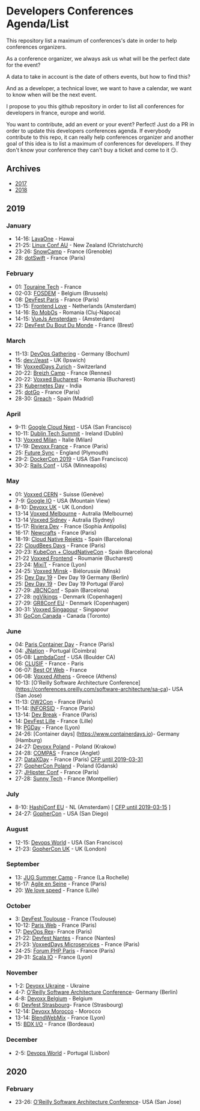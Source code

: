 # Developers Conferences Agenda/List

This repository list a maximum of conferences's date in order to help conferences organizers.

As a conference organizer, we always ask us what will be the perfect date for the event?

A data to take in account is the date of others events, but how to find this?

And as a developer, a technical lover, we want to have a calendar, we want to know when will be the next event.

I propose to you this github repository in order to list all conferences for developers in france, europe and world.

You want to contribute, add an event or your event? Perfect! Just do a PR in order to update this developers conferences agenda.
If everybody contribute to this repo, it can really help conferences organizer and another goal of this idea is to list a maximum of conferences for developers.
If they don't know your conference they can't buy a ticket and come to it 😏.

## Archives

* [2017](archives/2017.md)
* [2018](archives/2018.md)

## 2019

### January

* 14-16: [LavaOne](bit.do/lavaone) - Hawai
* 21-25: [Linux Conf AU](http://linux.conf.au) - New Zealand (Christchurch)
* 23-26: [SnowCamp](http://snowcamp.io/fr/) - France (Grenoble)
* 28: [dotSwift](https://2019.dotswift.io/) - France (Paris)

### February

* 01: [Touraine Tech](https://touraine.tech/) - France
* 02-03: [FOSDEM](https://fosdem.org/2019/) - Belgium (Brussels)
* 08: [DevFest Paris](https://www.billetweb.fr/devfest-paris) - France (Paris)
* 13-15: [Frontend Love](http://frontenddeveloperlove.com) - Netherlands (Amsterdam)
* 14-16: [Ro MobOs](http://romobos.com/) - Romania (Cluj-Napoca)
* 14-15: [VueJs Amsterdam](vuejs.amsterdam) - (Amsterdam)
* 22: [DevFest Du Bout Du Monde](https://devfest.duboutdumonde.bzh/) - France (Brest)

### March

* 11-13: [DevOps Gathering](http://devops-gathering.io) - Germany (Bochum)
* 15: [dev://east](https://deveast.uk/) - UK (Ipswich)
* 19: [VoxxedDays Zurich](https://voxxeddays.com/) - Switzerland
* 20-22: [Breizh Camp](http://www.breizhcamp.org/) - France (Rennes)
* 20-22: [Voxxed Bucharest](https://romania.voxxeddays.com/bucharest/2019-03-20/) - Romania (Bucharest)
* 23: [Kubernetes Day](https://events.linuxfoundation.org/events/kubernetes-day-india-2019/?utm_source=cncf&utm_medium=email&utm_campaign=cloudnativemonthly&utm_content=january19) - India
* 25: [dotGo](https://www.dotgo.eu/) - France (Paris)
* 28-30: [Greach](http://greachconf.com) - Spain (Madrid)

### April

* 9-11: [Google Cloud Next](https://cloud.withgoogle.com/next/sf/) - USA (San Francisco)
* 10-11: [Dublin Tech Summit](https://t.co/vzYtTZmZ6Y) - Ireland (Dublin)
* 13: [Voxxed Milan](https://voxxeddays.com/milan/) - Italie (Milan)
* 17-19: [Devoxx France](https://www.devoxx.fr/) - France (Paris)
* 25: [Future Sync](http://futuresync.co.uk) - England (Plymouth)
* 29-2: [DockerCon 2019](https://dockercon19.smarteventscloud.com/portal/newreg.ww) - USA (San Francisco)
* 30-2: [Rails Conf](https://railsconf.com/) - USA (Minneapolis)

### May

* 01: [Voxxed CERN](https://voxxeddays.com/cern/) - Suisse (Genève) 
* 7-9: [Google IO](https://events.google.com/io/) - USA (Mountain View)
* 8-10: [Devoxx UK](https://www.devoxx.co.uk/) - UK (London)
* 13-14 [Voxxed Melbourne](https://australia.voxxeddays.com) - Autralia (Melbourne)
* 13-14 [Voxxed Sidney](https://australia.voxxeddays.com) - Autralia (Sydney)
* 15-17: [Riviera Dev](http://rivieradev.fr) - France (Sophia Antipolis)
* 16-17: [Newcrafts](https://ncrafts.io) - France (Paris)
* 18-19: [Cloud Native Rejekts](https://cloud-native.rejekts.io/) - Spain (Barcelona)
* 22: [CloudBees Days](https://www.cloudbees.com/cloudbees-days#paris) - France (Paris)
* 20-23: [KubeCon + CloudNativeCon](https://events.linuxfoundation.org/events/kubecon-cloudnativecon-europe-2019/) - Spain (Barcelona)
* 21-22 [Voxxed Frontend](https://romania.voxxeddays.com/frontend/) - Roumanie (Bucharest)
* 23-24: [MixiT](https://mixitconf.org) - France (Lyon)
* 24-25: [Voxxed Minsk](https://voxxeddays.com/minsk/) - Biélorussie (Minsk)
* 25: [Dev Day 19](https://devday.io/) - Dev Day 19 Germany (Berlin)
* 25: [Dev Day 19](https://devday.io/) - Dev Day 19 Portugal (Faro)
* 27-29: [JBCNConf](http://www.jbcnconf.com/2019) - Spain (Barcelona)
* 27-28: [ngVikings](https://ngvikings.org/) - Denmark (Copenhagen)
* 27-29: [GR8Conf EU](https://gr8conf.eu) - Denmark (Copenhagen)
* 30-31: [Voxxed Singapour](https://voxxeddays.com/singapore/) - Singapour
* 31: [GoCon Canada](https://gocon.ca/) - Canada (Toronto)

### June

* 04: [Paris Container Day](http://paris-container-day.fr) - France (Paris)
* 04: [JNation](https://jnation.pt) - Portugal (Coimbra)
* 05-08: [LambdaConf](http://lambdaconf.us) - USA (Boulder CA)
* 06: [CLUSIF](https://clusif.fr/appel-a-contribution/) - France - Paris
* 06-07: [Best Of Web](http://bestofweb.paris/) - France
* 06-08: [Voxxed Athens](https://voxxeddays.com/athens/) - Greece (Athens)
* 10-13: [O'Reilly Software Architecture Conference] (https://conferences.oreilly.com/software-architecture/sa-ça)- USA (San Jose) 
* 11-13: [OW2Con](https://www.ow2con.org/view/2019/) - France (Paris)
* 11-14: [INFORSID](http://inforsid.fr/Paris2019/) - France (Paris)
* 13-14: [Dev Break](https://www.devbreak.io/) - France (Paris)
* 14: [DevFest Lille](https://devfest.gdglille.org/) - France (Lille)
* 19: [PGDay](https://pgday.fr) - France (Lyon) 
* 24-26: [Container days] (https://www.containerdays.io)- Germany (Hamburg) 
* 24-27: [Devoxx Poland](http://devoxx.pl) - Poland (Krakow)
* 24-28: [COMPAS](https://2019.compas-conference.fr/) - France (Anglet)
* 27: [DataXDay](https://dataxday.fr/) - France (Paris) [CFP until 2019-03-31](https://conference-hall.io/public/event/sciLlnq7UjZdqYhVCMHO)
* 27: [GopherCon Poland](http://twitter.com/GopherConPL) - Poland (Gdansk)
* 27: [JHipster Conf](https://jhipster-conf.github.io/) - France (Paris)
* 27-28: [Sunny Tech](https://sunny-tech.io/) - France (Montpellier)

### July

* 8-10: [HashiConf EU](https://hashiconfeu.hashicorp.com/) - NL (Amsterdam) [ [CFP until 2019-03-15](https://hashiconfeu.hashicorp.com/#submit-a-talk) ]
* 24-27: [GopherCon](https://www.gophercon.com) - USA (San Diego)

### August

* 12-15: [Devops World](https://www.cloudbees.com/devops-world) - USA (San Francisco)
* 21-23: [GopherCon UK](https://www.gophercon.com) - UK (London)

### September

* 13: [JUG Summer Camp](http://www.jugsummercamp.org/edition/10) - France (La Rochelle) 
* 16-17: [Agile en Seine](https://www.agileenseine.com/) - France (Paris)
* 20: [We love speed](https://www.welovespeed.com/2019/) - France (Lille)

### October

* 3: [DevFest Toulouse](https://devfesttoulouse.fr) - France (Toulouse)
* 10-12: [Paris Web](https://www.paris-web.fr) - France (Paris) 
* 17: [DevOps Rex](http://devopsrex.fr)- France (Paris) 
* 21-22: [Devfest Nantes](https://devfest.gdgnantes.com/fr/) - France (Nantes) 
* 21-23: [VoxxedDays Microservices](https://voxxeddays.com/microservices/) - France (Paris)
* 24-25: [Forum PHP Paris](https://event.afup.org) - France (Paris) 
* 29-31: [Scala IO](https://scala.io) - France (Lyon) 

### November

* 1-2: [Devoxx Ukraine](http://devoxx.org.ua) - Ukraine
* 4-7: [O'Reilly Software Architecture Conference](https://conferences.oreilly.com/software-architecture/sa-eu)- Germany (Berlin) 
* 4-8: [Devoxx Belgium](http://devoxx.be) - Belgium
* 6: [Devfest Strasbourg](https://devfest.gdgstrasbourg.fr)- France (Strasbourg) 
* 12-14: [Devoxx Morocco](http://devoxx.ma) - Morocco
* 13-14: [BlendWebMix](https://www.blendwebmix.com/) - France (Lyon)
* 15: [BDX I/O](https://www.bdx.io) - France (Bordeaux)

### December

* 2-5: [Devops World](https://www.cloudbees.com/devops-world) - Portugal (Lisbon)

## 2020

### February

* 23-26: [O'Reilly Software Architecture Conference](https://conferences.oreilly.com/software-architecture/sa-n'y)- USA (San Jose) 
